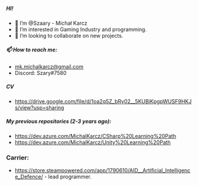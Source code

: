 ##### HI!

- 👋 I’m @Szaary - Michał Karcz
- 👀 I’m interested in Gaming Industry and programming.
- 💞️ I’m looking to collaborate on new projects.

##### 📫 How to reach me:
- mk.michalkarcz@gmail.com
- Discord: Szary#7580


##### CV
- https://drive.google.com/file/d/1oa2q5Z_bRy02__5KUBiKpgpWUSF9HKJs/view?usp=sharing


##### My previous repositories (2-3 years ago):
- https://dev.azure.com/MichalKarcz/CSharp%20Learning%20Path
- https://dev.azure.com/MichalKarcz/Unity%20Learning%20Path

### Carrier:
- https://store.steampowered.com/app/1790610/AID__Artificial_Intelligence_Defence/ - lead programmer.


<!---
Szaary/Szaary is a ✨ special ✨ repository because its `README.md` (this file) appears on your GitHub profile.
You can click the Preview link to take a look at your changes.
--->
